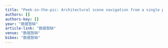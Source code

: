 ```yaml
---
title: "Peek-in-the-pic: Architectural scene navigation from a single picture using line drawing cues"
authors: []
authors-key: []
year: "数据暂缺"
article-link: "数据暂缺"
venue: "数据暂缺"
bibex: "数据暂缺"
---
```

